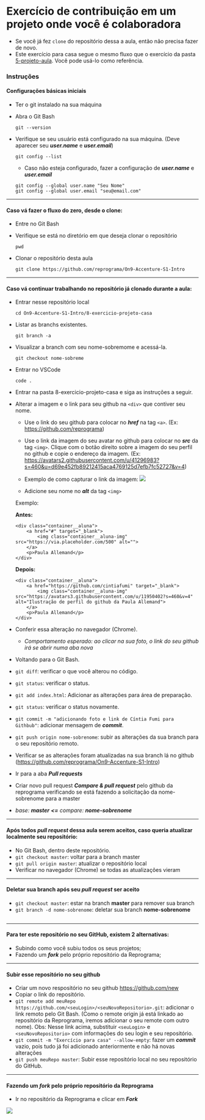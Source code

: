 # Exercício de contribuição em um projeto onde você é colaboradora

- Se você já fez `clone` do repositório dessa a aula, então não precisa fazer de novo.
- Este exercício para casa segue o mesmo fluxo que o exercício da pasta [5-projeto-aula](https://github.com/reprograma/On9-Accenture-S1-Intro). Você pode usá-lo como referência.

### Instruções
#### Configurações básicas iniciais
* Ter o git instalado na sua máquina	
* Abra o Git Bash
  ```
  git --version
  ```
* Verifique se seu usuário está configurado na sua máquina. (Deve aparecer seu ***user.name*** e ***user.email***)
	```
  git config --list
  ```

	* Caso não esteja configurado, fazer a configuração de ***user.name*** e ***user.email***
    ```
    git config --global user.name "Seu Nome"
    git config --global user.email "seu@email.com"
    ```

---
#### Caso vá fazer o fluxo do zero, desde o clone:

* Entre no Git Bash
* Verifique se está no diretório em que deseja clonar o repositório
	
  ```
  pwd
  ```
* Clonar o repositório desta aula
	
  ```
  git clone https://github.com/reprograma/On9-Accenture-S1-Intro
  ```

---

#### Caso vá continuar trabalhando no repositório já clonado durante a aula:
* Entrar nesse repositório local

	```
  cd On9-Accenture-S1-Intro/8-exercicio-projeto-casa
  ```
* Listar as branchs existentes.

  ```
  git branch -a
  ```
* Visualizar a branch com seu nome-sobremome e acessá-la.

  ```
  git checkout nome-sobreme
  ```
* Entrar no VSCode

	```
  code .
  ```
* Entrar na pasta 8-exercicio-projeto-casa e siga as instruções a seguir.
* Alterar a imagem e o link para seu github na `<div>` que contiver seu nome.
	* Use o link do seu github para colocar no ***href*** na tag `<a>`. (Ex: https://github.com/reprograma)
	* Use o link da imagem do seu avatar no github para colocar no ***src*** da tag `<img>`. Clique com o botão direito sobre a imagem do seu perfil no github e copie o endereço da imagem. (Ex: https://avatars2.githubusercontent.com/u/41296983?s=460&u=d69e452fb89212415aca4769125d7efb7fc52727&v=4)
    * Exemplo de como capturar o link da imagem:
      <img src="./readme-assets/endereco-imagem.png">

  * Adicione seu nome no ***alt*** da tag `<img>`

  Exemplo:

    **Antes:**

    ```
    <div class="container__aluna">
        <a href="#" target="_blank">
            <img class="container__aluna-img" src="https://via.placeholder.com/500" alt="">
        </a>
        <p>Paula Allemand</p>
    </div>
    ```
    
    **Depois:**
    
    ```
    <div class="container__aluna">
        <a href="https://github.com/cintiafumi" target="_blank">
            <img class="container__aluna-img" src="https://avatars3.githubusercontent.com/u/11950402?s=460&v=4" alt="Ilustração de perfil do github da Paula Allemand">
        </a>
        <p>Paula Allemand</p>
    </div>
    ```

* Conferir essa alteração no navegador (Chrome).
	* *Comportamento esperado: ao clicar na sua foto, o link do seu github irá se abrir numa aba nova*

* Voltando para o Git Bash.
* `git diff`: verificar o que você alterou no código.
* `git status`: verificar o status.
* `git add index.html`: Adicionar as alterações para área de preparação.
* `git status`: verificar o status novamente.
* `git commit -m "adicionando foto e link de Cíntia Fumi para Githbub"`: adicionar mensagem de ***commit***.
* `git push origin nome-sobrenome`: subir as alterações da sua branch para o seu repositório remoto.
* Verificar se as alterações foram atualizadas na sua branch lá no github (https://github.com/reprograma/On9-Accenture-S1-Intro)
* Ir para a aba ***Pull requests***
* Criar novo pull request ***Compare & pull request*** pelo github da reprograma verificando se está fazendo a solicitação da nome-sobrenome para a master
* *base: **master**    **<=**    compare: **nome-sobrenome***

---

#### Após todos ***pull request*** dessa aula serem aceitos, caso queria atualizar localmente seu repositório:
* No Git Bash, dentro deste repositório.
* `git checkout master`: voltar para a branch master
* `git pull origin master`: atualizar o repositório local
* Verificar no navegador (Chrome) se todas as atualizações vieram

---
#### Deletar sua branch após seu ***pull request*** ser aceito
* `git checkout master`: estar na branch **master** para remover sua branch
* `git branch -d nome-sobrenome`: deletar sua branch **nome-sobrenome**
  ```

---
#### Para ter este repositório no seu GitHub, existem 2 alternativas:
- Subindo como você subiu todos os seus projetos;
- Fazendo um ***fork*** pelo próprio repositório da Reprograma;

---
#### Subir esse repositório no seu github
* Criar um novo respositório no seu github https://github.com/new
* Copiar o link do repositório.
* `git remote add meuRepo https://github.com/<seuLogin>/<seuNovoRepositorio>.git`: adicionar o link remoto pelo Git Bash. (Como o remote origin já está linkado ao repositório da Reprograma, iremos adicionar o seu remote com outro nome). Obs: Nesse link acima, substituir `<seuLogin>` e `<seuNovoRepositorio>` com informações do seu login e seu repositório.
* `git commit -m "Exercício para casa" --allow-empty`: fazer um ***commit*** vazio, pois tudo já foi adicionado anteriormente e não há novas alterações
* `git push meuRepo master`: Subir esse repositório local no seu repositório do GitHub.

---
#### Fazendo um ***fork*** pelo próprio repositório da Reprograma
* Ir no repositório da Reprograma e clicar em ***Fork***
<img src="./readme-assets/fork.png">